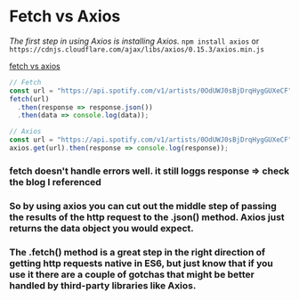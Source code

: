 # Fetch vs Axios

_The first step in using Axios is installing Axios._
`npm install axios`
or
`https://cdnjs.cloudflare.com/ajax/libs/axios/0.15.3/axios.min.js`

[fetch vs axios](https://medium.com/@thejasonfile/fetch-vs-axios-js-for-making-http-requests-2b261cdd3af5)

```js
// Fetch
const url = "https://api.spotify.com/v1/artists/0OdUWJ0sBjDrqHygGUXeCF";
fetch(url)
  .then(response => response.json())
  .then(data => console.log(data));

// Axios
const url = "https://api.spotify.com/v1/artists/0OdUWJ0sBjDrqHygGUXeCF";
axios.get(url).then(response => console.log(response));
```

### fetch doesn't handle errors well. it still loggs response => check the blog I referenced

### So by using axios you can cut out the middle step of passing the results of the http request to the .json() method. Axios just returns the data object you would expect.

### The .fetch() method is a great step in the right direction of getting http requests native in ES6, but just know that if you use it there are a couple of gotchas that might be better handled by third-party libraries like Axios.
